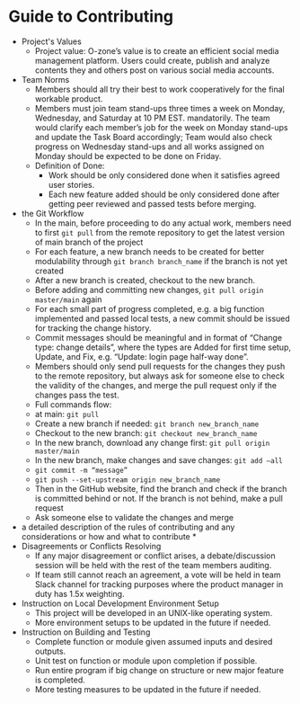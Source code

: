 # Guide to Contributing
*   Project's Values
    *   Project value: O-zone’s value is to create an efficient social media management platform. Users could create, publish and analyze contents they and others post on various social media accounts. 
*  Team Norms
    *   Members should all try their best to work cooperatively for the final workable product. 
    *   Members must join team stand-ups three times a week on Monday, Wednesday, and Saturday at 10 PM EST. mandatorily. The team would clarify each member’s job for the week on Monday stand-ups and update the Task Board accordingly; Team would also check progress on Wednesday stand-ups and all works assigned on Monday should be expected to be done on Friday.
    *   Definition of Done:
        *   Work should be only considered done when it satisfies agreed user stories. 
        *   Each new feature added should be only considered done after getting peer reviewed and passed tests before merging. 
*   the Git Workflow
    *   In the main, before proceeding to do any actual work, members need to first `git pull` from the remote repository to get the latest version of main branch of the project
    *   For each feature, a new branch needs to be created for better modulability through `git branch branch_name` if the branch is not yet created 
    *   After a new branch is created, checkout to the new branch.
    *   Before adding and committing new changes, `git pull origin master/main` again
    *   For each small part of progress completed, e.g. a big function implemented and passed local tests, a new commit should be issued for tracking the change history. 
    *   Commit messages should be meaningful and in format of “Change type: change details”, where the types are Added for first time setup, Update, and Fix, e.g. “Update: login page half-way done”. 
    *   Members should only send pull requests for the changes they push to the remote repository, but always ask for someone else to check the validity of the changes, and merge the pull request only if the changes pass the test. 
    *   Full commands flow:
    *   at main: `git pull`
    *   Create a new branch if needed: `git branch new_branch_name`
    *   Checkout to the new branch: `git checkout new_branch_name`
    *   In the new branch, download any change first: `git pull origin master/main` 
    *   In the new branch, make changes and save changes: `git add —all` 
    *   `git commit -m “message”`
    *   `git push --set-upstream origin new_branch_name`
    *   Then in the GitHub website, find the branch and check if the branch is committed behind or not. If the branch is not behind, make a pull request
    *   Ask someone else to validate the changes and merge 
*   a detailed description of the rules of contributing and any considerations or how and what to contribute 
    *   
*   Disagreements or Conflicts Resolving
    *   If any major disagreement or conflict arises, a debate/discussion session will be held with the rest of the team members auditing. 
    *   If team still cannot reach an agreement, a vote will be held in team Slack channel for tracking purposes where the product manager in duty has 1.5x weighting. 
*   Instruction on Local Development Environment Setup
    *   This project will be developed in an UNIX-like operating system. 
    *   More environment setups to be updated in the future if needed. 
*   Instruction on Building and Testing 
    *   Complete function or module given assumed inputs and desired outputs. 
    *   Unit test on function or module upon completion if possible. 
    *   Run entire program if big change on structure or new major feature is completed. 
    *   More testing measures to be updated in the future if needed. 


